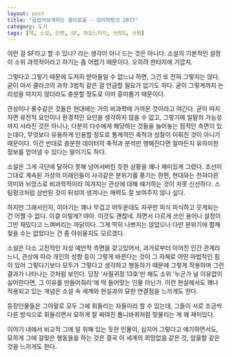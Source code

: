 ```yaml
---
layout: post
title: "곱씹어보게하는 흥미로움 - 성리학펑크 2077"
category: 도서
tags: [책, 소설, 단편, SF, 하늘느타리, 브릿G, 서평]
---
```


이런 걸 SF라고 할 수 있나? 라는 생각이 아니 드는 것은 아니다.
소설의 기본적인 설정이 소위 과학적이라고 하기는 좀 어렵기 때문이다.
오히려 판타지에 가깝지.

그렇다고 그렇기 때문에 도저히 받아들일 수 없느냐 하면, 그건 또 전혀 그렇지는 않다.
굳이 아서 클라크의 과학 3법칙 같은 걸 언급할 필요가 없기도 하다.
굳이 그렇게까지 논리성을 따지지 않더라도 충분할 정도로 이미 흥미롭기 때문이다.

관상이나 풍수같은 것들은 현대에는 거의 비과학에 가까운 것이라고 여긴다.
굳이 따지자면 유전적 요인이나 환경적인 요인을 생각하지 않을 수 없고,
그렇기에 일말의 가능성까지 사라진 것은 아니나,
다분히 다수에게 해당하는 것들을 늘어놓는 점적인 측면이 있는데다,
무엇보다 유용하게 인용할 정도로 통계적인 축적과 성찰이 이뤄진 것이 아니기 때문이다.
이건 반대로 충분한 데이터의 축적과 분석만 행해진다면 얼마든지 유의미한 정보를 얻어낼 수 있다는 말이기도 하다.

소설은 그게 극단에 달하다 못해 넘어서버린 듯한 상황을 꽤나 재미있게 그렸다.
조선이 그대로 계속된 가상의 미래인들이 사극같은 분위기를 풍기는 한편,
현대와는 전혀다른 의미와 뉘앙스로 비과학적이라 여겨지는 관상에 대해 얘기하는 것이 자못 신선하다.
스팀펑크처럼 상반된 것이 뒤섞여 생겨나는 매력도 잘 보여주지 않나 싶다.

하지만 그래서인지, 이야기는 꽤나 무겁고 어두운데도 자꾸만 피식 피식하고 웃게되는 건 어쩔 수 없다.
이걸 이렇게? 야아. 이것도 괜찮네. 하면서 다르게 쓰인 용어나 설정이 그만 재밌다고 느껴버리는 까닭이다.
그게 딱히 나쁘지는 않았으나 다만 분위기에 함께 젖을 수는 없었다는 건 좀 아쉬울지도 모르겠다.

소설은 다소 고전적인 자성 예언적 측면을 갖고있어서,
과거로부터 이어진 인간 관계라느니,
관상에 따라 개인의 성향 등이 그렇게 바뀐다는 것이 그 자체로 어떤 마법적인 힘이 있어 그렇다기보다
모두가 그렇다고 생각하고 행동하기 때문에 그렇게 작용하며 그런 결과가 나타나는 것처럼 보인다.
당장 '사필귀정 13호'만 해도 소위 '누군가 널 이유없이 싫어한다면, 그 이유를 만들어줘라'에 딱 들어맞는 인물 아닌가.
이런 현실에서도 꽤나 적용되고 있는 개념은 소설 속 세계와 현실과의 묘한 연결점을 느끼게도 한다.

등장인물들은 그야말로 모두 그에 휘둘리는 자들이라 할 수 있는데,
그들이 서로 조금씩 다른 방식으로 휘둘리면서 묘하게 잘 짜여진 톱니바퀴처럼 맞물리는 게 꽤 재미있다.

이야기 내에서 비교적 그에 덜 취해 있는 듯한 인물이, 심지어 그렇다고 얘기하면서도, 묘하게 그에 걸맞은 행동들을 하는 것은
결국 이 세계의 희망없음 같은 것, 암울함 같은 것을 느끼게도 한다.
